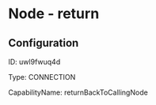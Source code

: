 # Node - return
## Configuration
ID:  uwl9fwuq4d

Type: CONNECTION 

CapabilityName: returnBackToCallingNode






